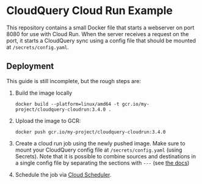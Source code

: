 # CloudQuery Cloud Run Example

This repository contains a small Docker file that starts a webserver on port 8080 for use with Cloud Run. When the server receives a request on the port, it starts a CloudQuery sync using a config file that should be mounted at `/secrets/config.yaml`.

## Deployment

This guide is still incomplete, but the rough steps are:

1. Build the image locally
   ```
   docker build --platform=linux/amd64 -t gcr.io/my-project/cloudquery-cloudrun:3.4.0 .
   ```

2. Upload the image to GCR:

   ```
   docker push gcr.io/my-project/cloudquery-cloudrun:3.4.0
   ```

3. Create a cloud run job using the newly pushed image. Make sure to mount your CloudQuery config file at `/secrets/config.yaml` (using Secrets). Note that it is possible to combine sources and destinations in a single config file by separating the sections with `---` (see [the docs](https://www.cloudquery.io/docs/core-concepts/configuration))

4. Schedule the job via [Cloud Scheduler](https://cloud.google.com/scheduler).
